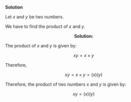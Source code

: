 

**Solution**

Let $x$ and $y$ be two numbers.

We have to find the product of $x$ and $y$.

$$\textbf{Solution:}$$

The product of $x$ and $y$ is given by:

$$xy = x \times y$$

Therefore,

$$xy = x \times y = (x)(y)$$

Therefore, the product of two numbers $x$ and $y$ is given by:

$$xy = (x)(y)$$